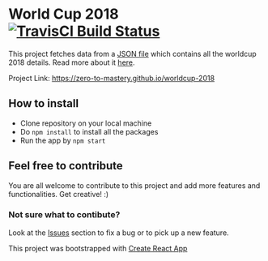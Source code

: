 # World Cup 2018 [![TravisCI Build Status](https://travis-ci.org/zero-to-mastery/worldcup-2018.svg?branch=master)](https://travis-ci.org/zero-to-mastery/ZtM-Job-Board)
This project fetches data from a [JSON file](https://raw.githubusercontent.com/lsv/fifa-worldcup-2018/master/data.json) which contains all the worldcup 2018 details. Read more about it [here](https://github.com/lsv/fifa-worldcup-2018).

Project Link: https://zero-to-mastery.github.io/worldcup-2018

## How to install
- Clone repository on your local machine
- Do `npm install` to install all the packages
- Run the app by `npm start`

## Feel free to contribute
You are all welcome to contribute to this project and add more features and functionalities. Get creative! :)
### Not sure what to contibute?
Look at the [Issues](https://github.com/zero-to-mastery/worldcup-2018/issues) section to fix a bug or to pick up a new feature.

This project was bootstrapped with [Create React App](https://github.com/facebookincubator/create-react-app)
